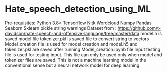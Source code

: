 # Hate_speech_detection_using_ML
Pre-requisites:
  Python 3.8>
  Tensorflow
  Nltk
  Wordcloud
  Numpy
  Pandas
  Seaborn
  Sklearn
  pickle
  string 
  warnings
Dataset from : https://github.com/t-davidson/hate-speech-and-offensive-language/tree/master/data
model.h is saved model file
tokenizer.pkl is saved file to convert string to vectors
Model_creation file is used for model creation and model.h5 and tokenizer.pkl are saved after running Model_creation.ipynb file
Input testing file is used for testing input. This file can only be used only when model and tokenizer files are saved.
This is not a machine learning model in the conventional sense but a neural network model for deep learning.
